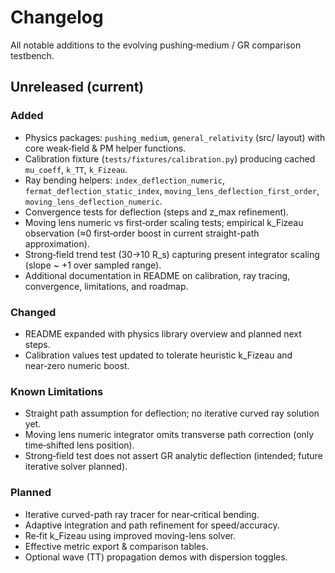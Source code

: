 # Changelog

All notable additions to the evolving pushing‑medium / GR comparison testbench.

## Unreleased (current)
### Added
- Physics packages: `pushing_medium`, `general_relativity` (src/ layout) with core weak‑field & PM helper functions.
- Calibration fixture (`tests/fixtures/calibration.py`) producing cached `mu_coeff`, `k_TT`, `k_Fizeau`.
- Ray bending helpers: `index_deflection_numeric`, `fermat_deflection_static_index`, `moving_lens_deflection_first_order`, `moving_lens_deflection_numeric`.
- Convergence tests for deflection (steps and z_max refinement).
- Moving lens numeric vs first‑order scaling tests; empirical k_Fizeau observation (≈0 first‑order boost in current straight-path approximation).
- Strong‑field trend test (30→10 R_s) capturing present integrator scaling (slope ~ +1 over sampled range).
- Additional documentation in README on calibration, ray tracing, convergence, limitations, and roadmap.

### Changed
- README expanded with physics library overview and planned next steps.
- Calibration values test updated to tolerate heuristic k_Fizeau and near‑zero numeric boost.

### Known Limitations
- Straight path assumption for deflection; no iterative curved ray solution yet.
- Moving lens numeric integrator omits transverse path correction (only time‑shifted lens position).
- Strong‑field test does not assert GR analytic deflection (intended; future iterative solver planned).

### Planned
- Iterative curved-path ray tracer for near‑critical bending.
- Adaptive integration and path refinement for speed/accuracy.
- Re‑fit k_Fizeau using improved moving-lens solver.
- Effective metric export & comparison tables.
- Optional wave (TT) propagation demos with dispersion toggles.
